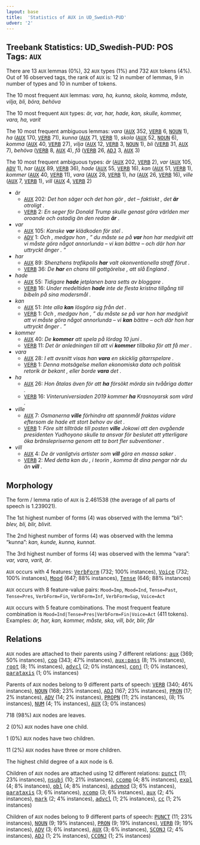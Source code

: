 ```yaml
---
layout: base
title:  'Statistics of AUX in UD_Swedish-PUD'
udver: '2'
---
```


## Treebank Statistics: UD_Swedish-PUD: POS Tags: `AUX`

There are 13 `AUX` lemmas (0%), 32 `AUX` types (1%) and 732 `AUX` tokens (4%).
Out of 16 observed tags, the rank of `AUX` is: 12 in number of lemmas, 9 in number of types and 10 in number of tokens.

The 10 most frequent `AUX` lemmas: <em>vara, ha, kunna, skola, komma, måste, vilja, bli, böra, behöva</em>

The 10 most frequent `AUX` types:  <em>är, var, har, hade, kan, skulle, kommer, vara, ha, varit</em>

The 10 most frequent ambiguous lemmas: <em>vara</em> (<tt><a href="sv_pud-pos-AUX.html">AUX</a></tt> 352, <tt><a href="sv_pud-pos-VERB.html">VERB</a></tt> 6, <tt><a href="sv_pud-pos-NOUN.html">NOUN</a></tt> 1), <em>ha</em> (<tt><a href="sv_pud-pos-AUX.html">AUX</a></tt> 170, <tt><a href="sv_pud-pos-VERB.html">VERB</a></tt> 71), <em>kunna</em> (<tt><a href="sv_pud-pos-AUX.html">AUX</a></tt> 71, <tt><a href="sv_pud-pos-VERB.html">VERB</a></tt> 1), <em>skola</em> (<tt><a href="sv_pud-pos-AUX.html">AUX</a></tt> 52, <tt><a href="sv_pud-pos-NOUN.html">NOUN</a></tt> 6), <em>komma</em> (<tt><a href="sv_pud-pos-AUX.html">AUX</a></tt> 40, <tt><a href="sv_pud-pos-VERB.html">VERB</a></tt> 27), <em>vilja</em> (<tt><a href="sv_pud-pos-AUX.html">AUX</a></tt> 12, <tt><a href="sv_pud-pos-VERB.html">VERB</a></tt> 3, <tt><a href="sv_pud-pos-NOUN.html">NOUN</a></tt> 1), <em>bli</em> (<tt><a href="sv_pud-pos-VERB.html">VERB</a></tt> 31, <tt><a href="sv_pud-pos-AUX.html">AUX</a></tt> 7), <em>behöva</em> (<tt><a href="sv_pud-pos-VERB.html">VERB</a></tt> 8, <tt><a href="sv_pud-pos-AUX.html">AUX</a></tt> 4), <em>få</em> (<tt><a href="sv_pud-pos-VERB.html">VERB</a></tt> 26, <tt><a href="sv_pud-pos-ADJ.html">ADJ</a></tt> 3, <tt><a href="sv_pud-pos-AUX.html">AUX</a></tt> 3)

The 10 most frequent ambiguous types:  <em>är</em> (<tt><a href="sv_pud-pos-AUX.html">AUX</a></tt> 202, <tt><a href="sv_pud-pos-VERB.html">VERB</a></tt> 2), <em>var</em> (<tt><a href="sv_pud-pos-AUX.html">AUX</a></tt> 105, <tt><a href="sv_pud-pos-ADV.html">ADV</a></tt> 1), <em>har</em> (<tt><a href="sv_pud-pos-AUX.html">AUX</a></tt> 89, <tt><a href="sv_pud-pos-VERB.html">VERB</a></tt> 36), <em>hade</em> (<tt><a href="sv_pud-pos-AUX.html">AUX</a></tt> 55, <tt><a href="sv_pud-pos-VERB.html">VERB</a></tt> 16), <em>kan</em> (<tt><a href="sv_pud-pos-AUX.html">AUX</a></tt> 51, <tt><a href="sv_pud-pos-VERB.html">VERB</a></tt> 1), <em>kommer</em> (<tt><a href="sv_pud-pos-AUX.html">AUX</a></tt> 40, <tt><a href="sv_pud-pos-VERB.html">VERB</a></tt> 11), <em>vara</em> (<tt><a href="sv_pud-pos-AUX.html">AUX</a></tt> 28, <tt><a href="sv_pud-pos-VERB.html">VERB</a></tt> 1), <em>ha</em> (<tt><a href="sv_pud-pos-AUX.html">AUX</a></tt> 26, <tt><a href="sv_pud-pos-VERB.html">VERB</a></tt> 16), <em>ville</em> (<tt><a href="sv_pud-pos-AUX.html">AUX</a></tt> 7, <tt><a href="sv_pud-pos-VERB.html">VERB</a></tt> 1), <em>vill</em> (<tt><a href="sv_pud-pos-AUX.html">AUX</a></tt> 4, <tt><a href="sv_pud-pos-VERB.html">VERB</a></tt> 2)


* <em>är</em>
  * <tt><a href="sv_pud-pos-AUX.html">AUX</a></tt> 202: <em>Det hon säger och det hon gör , det – faktiskt , det <b>är</b> otroligt .</em>
  * <tt><a href="sv_pud-pos-VERB.html">VERB</a></tt> 2: <em>En seger för Donald Trump skulle genast göra världen mer oroande och ostadig än den redan <b>är</b> .</em>
* <em>var</em>
  * <tt><a href="sv_pud-pos-AUX.html">AUX</a></tt> 105: <em>Kanske <b>var</b> klädkoden för stel .</em>
  * <tt><a href="sv_pud-pos-ADV.html">ADV</a></tt> 1: <em>Och , medgav hon , ” du måste se på <b>var</b> hon har medgivit att vi måste göra något annorlunda – vi kan bättre – och där hon har uttryckt ånger . ”</em>
* <em>har</em>
  * <tt><a href="sv_pud-pos-AUX.html">AUX</a></tt> 89: <em>Shenzhens trafikpolis <b>har</b> valt okonventionella straff förut .</em>
  * <tt><a href="sv_pud-pos-VERB.html">VERB</a></tt> 36: <em>De <b>har</b> en chans till gottgörelse , att slå England .</em>
* <em>hade</em>
  * <tt><a href="sv_pud-pos-AUX.html">AUX</a></tt> 55: <em>Tidigare <b>hade</b> jetplanen bara setts av bloggare .</em>
  * <tt><a href="sv_pud-pos-VERB.html">VERB</a></tt> 16: <em>Under medeltiden <b>hade</b> inte de flesta kristna tillgång till bibeln på sina modersmål .</em>
* <em>kan</em>
  * <tt><a href="sv_pud-pos-AUX.html">AUX</a></tt> 51: <em>Inte alla <b>kan</b> lösgöra sig från det .</em>
  * <tt><a href="sv_pud-pos-VERB.html">VERB</a></tt> 1: <em>Och , medgav hon , ” du måste se på var hon har medgivit att vi måste göra något annorlunda – vi <b>kan</b> bättre – och där hon har uttryckt ånger . ”</em>
* <em>kommer</em>
  * <tt><a href="sv_pud-pos-AUX.html">AUX</a></tt> 40: <em>De <b>kommer</b> att spela på lördag 10 juni .</em>
  * <tt><a href="sv_pud-pos-VERB.html">VERB</a></tt> 11: <em>Det är anledningen till att vi <b>kommer</b> tillbaka för att få mer .</em>
* <em>vara</em>
  * <tt><a href="sv_pud-pos-AUX.html">AUX</a></tt> 28: <em>I ett avsnitt visas han <b>vara</b> en skicklig gitarrspelare .</em>
  * <tt><a href="sv_pud-pos-VERB.html">VERB</a></tt> 1: <em>Denna motsägelse mellan ekonomiska data och politisk retorik är bekant , eller borde <b>vara</b> det .</em>
* <em>ha</em>
  * <tt><a href="sv_pud-pos-AUX.html">AUX</a></tt> 26: <em>Hon åtalas även för att <b>ha</b> försökt mörda sin tvååriga dotter .</em>
  * <tt><a href="sv_pud-pos-VERB.html">VERB</a></tt> 16: <em>Vinteruniversiaden 2019 kommer <b>ha</b> Krasnoyarsk som värd .</em>
* <em>ville</em>
  * <tt><a href="sv_pud-pos-AUX.html">AUX</a></tt> 7: <em>Osmanerna <b>ville</b> förhindra att spannmål fraktas vidare eftersom de hade ett stort behov av det .</em>
  * <tt><a href="sv_pud-pos-VERB.html">VERB</a></tt> 1: <em>Före sitt tillträde till posten <b>ville</b> Jokowi att den avgående presidenten Yudhoyono skulle ta ansvar för beslutet att ytterligare öka bränslepriserna genom att ta bort fler subventioner .</em>
* <em>vill</em>
  * <tt><a href="sv_pud-pos-AUX.html">AUX</a></tt> 4: <em>De är vanligtvis artister som <b>vill</b> göra en massa saker .</em>
  * <tt><a href="sv_pud-pos-VERB.html">VERB</a></tt> 2: <em>Med detta kan du , i teorin , komma åt dina pengar när du än <b>vill</b> .</em>

## Morphology

The form / lemma ratio of `AUX` is 2.461538 (the average of all parts of speech is 1.239021).

The 1st highest number of forms (4) was observed with the lemma “bli”: <em>blev, bli, blir, blivit</em>.

The 2nd highest number of forms (4) was observed with the lemma “kunna”: <em>kan, kunde, kunna, kunnat</em>.

The 3rd highest number of forms (4) was observed with the lemma “vara”: <em>var, vara, varit, är</em>.

`AUX` occurs with 4 features: <tt><a href="sv_pud-feat-VerbForm.html">VerbForm</a></tt> (732; 100% instances), <tt><a href="sv_pud-feat-Voice.html">Voice</a></tt> (732; 100% instances), <tt><a href="sv_pud-feat-Mood.html">Mood</a></tt> (647; 88% instances), <tt><a href="sv_pud-feat-Tense.html">Tense</a></tt> (646; 88% instances)

`AUX` occurs with 8 feature-value pairs: `Mood=Imp`, `Mood=Ind`, `Tense=Past`, `Tense=Pres`, `VerbForm=Fin`, `VerbForm=Inf`, `VerbForm=Sup`, `Voice=Act`

`AUX` occurs with 5 feature combinations.
The most frequent feature combination is `Mood=Ind|Tense=Pres|VerbForm=Fin|Voice=Act` (411 tokens).
Examples: <em>är, har, kan, kommer, måste, ska, vill, bör, blir, får</em>


## Relations

`AUX` nodes are attached to their parents using 7 different relations: <tt><a href="sv_pud-dep-aux.html">aux</a></tt> (369; 50% instances), <tt><a href="sv_pud-dep-cop.html">cop</a></tt> (343; 47% instances), <tt><a href="sv_pud-dep-aux-pass.html">aux:pass</a></tt> (8; 1% instances), <tt><a href="sv_pud-dep-root.html">root</a></tt> (8; 1% instances), <tt><a href="sv_pud-dep-advcl.html">advcl</a></tt> (2; 0% instances), <tt><a href="sv_pud-dep-conj.html">conj</a></tt> (1; 0% instances), <tt><a href="sv_pud-dep-parataxis.html">parataxis</a></tt> (1; 0% instances)

Parents of `AUX` nodes belong to 9 different parts of speech: <tt><a href="sv_pud-pos-VERB.html">VERB</a></tt> (340; 46% instances), <tt><a href="sv_pud-pos-NOUN.html">NOUN</a></tt> (168; 23% instances), <tt><a href="sv_pud-pos-ADJ.html">ADJ</a></tt> (167; 23% instances), <tt><a href="sv_pud-pos-PRON.html">PRON</a></tt> (17; 2% instances), <tt><a href="sv_pud-pos-ADV.html">ADV</a></tt> (14; 2% instances), <tt><a href="sv_pud-pos-PROPN.html">PROPN</a></tt> (11; 2% instances),  (8; 1% instances), <tt><a href="sv_pud-pos-NUM.html">NUM</a></tt> (4; 1% instances), <tt><a href="sv_pud-pos-AUX.html">AUX</a></tt> (3; 0% instances)

718 (98%) `AUX` nodes are leaves.

2 (0%) `AUX` nodes have one child.

1 (0%) `AUX` nodes have two children.

11 (2%) `AUX` nodes have three or more children.

The highest child degree of a `AUX` node is 6.

Children of `AUX` nodes are attached using 12 different relations: <tt><a href="sv_pud-dep-punct.html">punct</a></tt> (11; 23% instances), <tt><a href="sv_pud-dep-nsubj.html">nsubj</a></tt> (10; 21% instances), <tt><a href="sv_pud-dep-ccomp.html">ccomp</a></tt> (4; 8% instances), <tt><a href="sv_pud-dep-expl.html">expl</a></tt> (4; 8% instances), <tt><a href="sv_pud-dep-obl.html">obl</a></tt> (4; 8% instances), <tt><a href="sv_pud-dep-advmod.html">advmod</a></tt> (3; 6% instances), <tt><a href="sv_pud-dep-parataxis.html">parataxis</a></tt> (3; 6% instances), <tt><a href="sv_pud-dep-xcomp.html">xcomp</a></tt> (3; 6% instances), <tt><a href="sv_pud-dep-aux.html">aux</a></tt> (2; 4% instances), <tt><a href="sv_pud-dep-mark.html">mark</a></tt> (2; 4% instances), <tt><a href="sv_pud-dep-advcl.html">advcl</a></tt> (1; 2% instances), <tt><a href="sv_pud-dep-cc.html">cc</a></tt> (1; 2% instances)

Children of `AUX` nodes belong to 9 different parts of speech: <tt><a href="sv_pud-pos-PUNCT.html">PUNCT</a></tt> (11; 23% instances), <tt><a href="sv_pud-pos-NOUN.html">NOUN</a></tt> (9; 19% instances), <tt><a href="sv_pud-pos-PRON.html">PRON</a></tt> (9; 19% instances), <tt><a href="sv_pud-pos-VERB.html">VERB</a></tt> (9; 19% instances), <tt><a href="sv_pud-pos-ADV.html">ADV</a></tt> (3; 6% instances), <tt><a href="sv_pud-pos-AUX.html">AUX</a></tt> (3; 6% instances), <tt><a href="sv_pud-pos-SCONJ.html">SCONJ</a></tt> (2; 4% instances), <tt><a href="sv_pud-pos-ADJ.html">ADJ</a></tt> (1; 2% instances), <tt><a href="sv_pud-pos-CCONJ.html">CCONJ</a></tt> (1; 2% instances)

